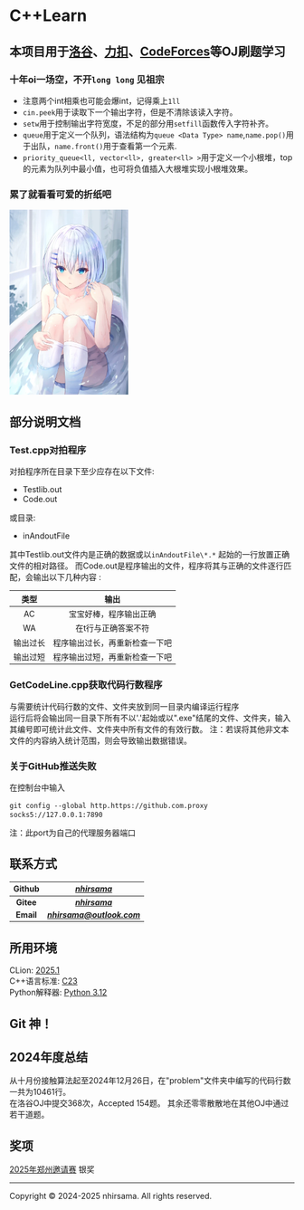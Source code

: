 # C++Learn
## 本项目用于[洛谷](https://www.luogu.com.cn/)、[力扣](https://leetcode.cn/)、[CodeForces](https://codeforces.com/)等OJ刷题学习
### 十年oi一场空，不开`long long` 见祖宗
-  注意两个int相乘也可能会爆int，记得乘上`1ll`
- `cin.peek`用于读取下一个输出字符，但是不清除该读入字符。
- `setw`用于控制输出字符宽度，不足的部分用`setfill`函数传入字符补齐。
- `queue`用于定义一个队列，语法结构为`queue <Data Type> name`,`name.pop()`用于出队，`name.front()`用于查看第一个元素.
- `priority_queue<ll, vector<ll>, greater<ll> >`用于定义一个小根堆，top的元素为队列中最小值，也可将负值插入大根堆实现小根堆效果。
### 累了就看看可爱的折纸吧

<img src=".\image\Origami_1.webp" alt="折纸喵~" style="zoom:35%;" /> 

## 部分说明文档
### Test.cpp对拍程序
对拍程序所在目录下至少应存在以下文件:
- Testlib.out
- Code.out

或目录:

- inAndoutFile

其中Testlib.out文件内是正确的数据或以`inAndoutFile\*.*`
起始的一行放置正确文件的相对路径。
而Code.out是程序输出的文件，程序将其与正确的文件逐行匹配，会输出以下几种内容 :

|  类型  |       输出        |
|:----:|:---------------:|
|  AC  |   宝宝好棒，程序输出正确   |
|  WA  |   在t行与正确答案不符    |
| 输出过长 | 程序输出过长，再重新检查一下吧 |
| 输出过短 | 程序输出过短，再重新检查一下吧 |

### GetCodeLine.cpp获取代码行数程序
与需要统计代码行数的文件、文件夹放到同一目录内编译运行程序  
运行后将会输出同一目录下所有不以'.'起始或以".exe"结尾的文件、文件夹，输入其编号即可统计此文件、文件夹中所有文件的有效行数。
注：若误将其他非文本文件的内容纳入统计范围，则会导致输出数据错误。
### 关于GitHub推送失败
在控制台中输入
```
git config --global http.https://github.com.proxy socks5://127.0.0.1:7890
```
注：此port为自己的代理服务器端口

## 联系方式
|  Github   |  *[nhirsama](https://github.com/nhirsama)*   |
| :-------: | :------------------------------------------: |
| **Gitee** | ***[nhirsama](https://gitee.com/nhirsama)*** |
| **Email** |        ***[nhirsama@outlook.com]()***        |

## 所用环境
CLion: [2025.1](https://www.jetbrains.com.cn/clion/whatsnew/)  
C++语言标准: [C23](https://zh.cppreference.com/w/c/23)  
Python解释器: [Python 3.12](https://www.python.org/downloads/release/python-3120/)  

## Git 神！

## 2024年度总结
从十月份接触算法起至2024年12月26日，在"problem"文件夹中编写的代码行数一共为10461行。  
在洛谷OJ中提交368次，Accepted 154题。
其余还零零散散地在其他OJ中通过若干道题。

## 奖项
[2025年郑州邀请赛](https://codeforces.com/gym/105941/standings) 银奖

-------------------------------------

Copyright © 2024-2025 nhirsama. All rights reserved. 

